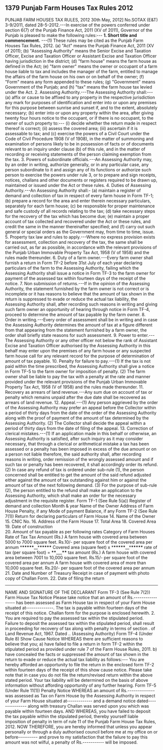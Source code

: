 ## 1379 Punjab Farm Houses Tax Rules 2012
 
PUNJAB FARM HOUSES TAX RULES, 2012
30th May, 2012]
No.SOTAX (E&T) 3-9/2011, dated 28-5-2012.---In exercise of the powers conferred under section 6(7) of the Punjab Finance Act, 2011 (XV of 2011), Governor of the Punjab is pleased to make the following rules:---
**1. Short title and commencement.**
---(1) These rules may be cited as the Punjab Farm Houses Tax Rules, 2012.
   (a) "Act" means the Punjab Finance Act, 2011 (XV of 2011);
   (b) "Assessing Authority" means the Senior Excise and Taxation Officer, Excise and Taxation Officer or Assistant Excise and Taxation Officer having jurisdiction in the district;
   (d) "farm house" means the farm house as defined in the Act;
   (e) "farm owner" means the owner or occupant of a farm house liable to tax and includes the manager of the farm, entitled to manage the affairs of the farm house on his own or on behalf of the owner;
   (f) "Form" means any form appended to these rules;
   (g) "Government" means Government of the Punjab; and
   (h) "tax" means the farm house tax levied under the Act.
2. Assessing Authority.---The Assessing Authority shall:---
   (a) affix or cause to be affixed to any property in the respective jurisdiction any mark for purposes of identification and enter into or upon any premises for this purpose between sunrise and sunset if, and to the extent, absolutely necessary;
   (b) enter into or upon any property within the area, after giving twenty four hours notice to the occupant, or if there is no occupant, to the owner of such property to:---
   (i) decide whether the return made in respect thereof is correct;
   (ii) assess the covered area;
   (iii) ascertain if it is assessable to tax; and
   (c) exercise the powers of a Civil Court under the Code of Civil Procedure 1908 (V of 1908), in the matter of summoning and examination of persons likely to be in possession of facts or of documents relevant to an inquiry under clause (b) of this rule, and in the matter of recording or receiving statements of the person claiming exemption from the tax.
3. Powers of subordinate officials.---An Assessing Authority may, by an order in writing, authorize generally, or in any particular case, any person subordinate to it and assign any of its functions or authorize such person to exercise the powers under rule 3, or to prepare and sign receipts, notices, challans and other documents or registers required to be drawn up, maintained or issued under the Act or these rules.
4. Duties of Assessing Authority.---An Assessing Authority shall:-
   (a) maintain a register of demand and collection of tax in respect of every farm house in Form TF-1;
   (b) prepare a record for the area and enter therein necessary particulars, separately for each farm house;
   (c) be responsible for proper maintenance and safe custody of all records relating to the tax;
   (d) take necessary steps for the recovery of the tax which has become due;
   (e) maintain a proper account of tax collected and recovered under the Act or these rules, and credit the same in the manner thereinafter specified; and
   (f) carry out such general or special orders as the Government may, from time to time, issue.
5. Property tax law and rules to apply.---Where no express provision exists for assessment, collection and recovery of the tax, the same shall be carried out, as far as possible, in accordance with the relevant provisions of the Punjab Urban Immovable Property Tax Act, 1958 (V of 1958) and the rules made thereunder.
6. Duty of a farm owner.---Every farm owner shall furnish a return in Form TF-2 before 31st July of each year declaring particulars of the farm to the Assessing Authority, failing which the Assessing Authority shall issue a notice in Form TF-3 to the farm owner for payment of the assessed tax within fourteen days of the receipt of the notice.
7. Non submission of returns.---If in the opinion of the Assessing Authority, the statement furnished by the farm owner is not correct or is incomplete or it has reasons to believe that the amount of tax shown in the return is suppressed to evade or reduce the actual tax liability, the Assessing Authority shall, after recording such reasons in writing and giving such farm owner an opportunity of hearing through notice in Form TF-4, proceed to determine the amount of tax payable by the farm owner.
8. Order in writing.---Every order of assessment shall be in writing and in case the Assessing Authority determines the amount of tax at a figure different from that appearing from the statement furnished by a farm owner, the order shall briefly state reasons for such assessment.
9. Power to enter.---The Assessing Authority or any other officer not below the rank of Assistant Excise and Taxation Officer authorised by the Assessing Authority in this behalf may enter upon the premises of any farm house or any suspected farm house call for any relevant record for the purpose of determination of amount of tax payable.
10. Penalty for failure to pay.---(1) If the tax is not paid within
    the time prescribed, the Assessing Authority shall give a notice in
    Form TF-5 to the farm owner for imposition of penalty.
    (2) The farm owner shall be liable to pay the tax with a penalty at the rate and manner provided under the relevant provisions of the Punjab Urban Immovable Property Tax Act, 1958 (V of 1958) and the rules made thereunder.
11. Recovery as arrears of land revenue.---Any sum due on account of tax or penalty which remains unpaid after the due date shall be recovered as arrears of land revenue.
12. Appeal.---(1) Any person aggrieved by the order of the Assessing Authority may prefer an appeal before the Collector within a period of thirty days from the date of the order of the Assessing Authority along with the proof of payment of the amount of tax determined by the Assessing Authority.
    (2) The Collector shall decide the appeal within a period of thirty days from the date of filing of the appeal.
13. Correction of clerical mistakes.---(1) If an application made in this behalf or otherwise, an Assessing Authority is satisfied, after such inquiry as it may consider necessary, that through a clerical or arithmetical mistake a tax has been assessed or a penalty has been imposed in excess of the due amount or on a person not liable therefore, the said authority shall, after recording reasons in writing, order remission of the wrongly assessed amount and if such tax or penalty has been recovered, it shall accordingly order its refund.
    (2) In case any refund of tax is ordered under sub-rule (1), the person concerned shall be entitled to get the amount of the said refund adjusted either against the amount of tax outstanding against him or against the amount of tax of the next following demand.
    (3) For the purpose of sub-rule (2), the person entitled to the refund shall make an application to the Assessing Authority, which shall make an order for the necessary adjustment in the requisite register.
    Form TF-1
    (See Rule 5(a))
    Register of demand and collection
    Month & year
    Name of the Owner
    Address of Farm House
    Penalty, if any
    Mode of payment
    Balance, if any
    Form TF-2
    (See Rule 7(1))
    Return for declaring particulars of Farm House
14. Name of the Owner
15. CNIC No.
16. Address of the Farm House
17. Total Area
18. Covered Area
19. Date of construction\
20. Amount of tax payable as per following rates
    Category of Farm Houses
    Rate of Tax
    Tax Amount (Rs.)
    A farm house with covered area between 5000 to 7000 square feet.
    Rs.10/- per square foot of the covered area per annum \***\*\*\*\*\***\_\_\***\*\*\*\*\*** Covered area (square feet) x \***\*\*\*\*\***\_\_\***\*\*\*\*\*** rate of tax (per square foot) = **\*\***\_\_\_**\*\*** tax amount (Rs.)
    A farm house with covered area between 7001 to 10,000 square feet.
    Rs.15/- per square foot of the covered area per annum
    A farm house with covered area of more than 10,000 square feet.
    Rs.20/- per square foot of the covered area per annum
21. Date and Number of Treasury Receipt in case of payment with photo copy of Challan Form.
22. Date of filing the return

---

NAME AND SIGNATURE OF THE DECLARANT
Form TF-3
(See Rule 7(2))
Farm House Tax Notice
Please take notice that an amount of Rs.----------------- has been assessed as Farm House tax in respect of your Farm House
situated at--------------. The tax is payable within fourteen days of
the receipt of this notice. Challan form for the purpose is enclosed
herewith. 2. You are required to pay the assessed tax within the stipulated period. Failure to deposit the assessed tax within the stipulated period, shall result in proceeding for recovery of tax along with penalty in terms of section . of Land Revenue Act, 1967.
Dated .. (Assessing Authority)
Form TF-4
(Under Rule 8)
Show Cause Notice
WHEREAS there are sufficient reasons to believe that you;
a) have failed to file a return in form TF-2 within the stipulated period as provided under rule 7 of the Farm House Rules, 2011.
b) have concealed the facts or suppressed the amount of tax shown in the return to evade or reduce the actual tax liability as follows:---
You are hereby afforded an opportunity to file the return in the enclosed form TF-2 within fourteen days of the receipt of this show cause notice. Please take note that in case you do not file the return/revised return within the above stated period. Your tax liability will be determined on the basis of above information without affording opportunity of any further hearing.
Form TF-5
(Under Rule 11(1))
Penalty Notice
WHEREAS an amount of Rs.--------------was assessed as Tax on Farm House by the Assessing Authority in respect of your Farm House situated at------------- and a demand notice dated--------------- along with treasury Challan was served upon you which was payable within fourteen days.
AND WHEREAS, you have failed to deposit the tax payable within the stipulated period, thereby yourself liable imposition of penalty in term of rule 11 of the Punjab Farm House Tax Rules, 2012.
NOW THEREFORE, you are hereby informed that unless you appear personally or through a duly authorised council before me at my office on or before---------- and prove to my satisfaction that the failure to pay this amount was not wilful, a penalty of Rs.----------- will be imposed.

